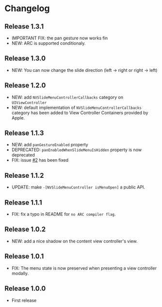 # Changelog

## Release 1.3.1

* IMPORTANT FIX: the pan gesture now works fin
* NEW: ARC is supported conditionaly.

## Release 1.3.0

* NEW: You can now change the slide direction (left -> right or right -> left)

## Release 1.2.0

* NEW: add `NVSlideMenuControllerCallbacks` category on `UIViewController`
* NEW: default implementation of `NVSlideMenuControllerCallbacks` category has 
been added to View Controller Containers provided by Apple.

## Release 1.1.3

* NEW: add `panGestureEnabled` property
* DEPRECATED: `panEnabledWhenSlideMenuIsHidden` property is now deprecated
* FIX: issue [#2](https://github.com/nverinaud/NVSlideMenuController/issues/2) has been fixed

## Release 1.1.2

* UPDATE: make `-[NVSlideMenuController isMenuOpen]` a public API.

## Release 1.1.1

* FIX: fix a typo in README for `no ARC compiler flag`.

## Release 1.0.2

* NEW: add a nice shadow on the content view controller's view.

## Release 1.0.1

* FIX: The menu state is now preserved when presenting a view controller modally.

## Release 1.0.0

* First release